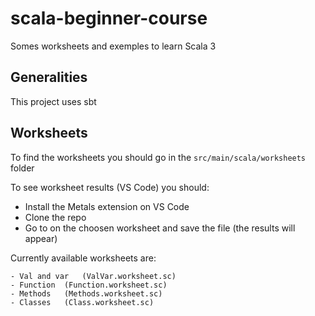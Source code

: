 # scala-beginner-course

Somes worksheets and exemples to learn Scala 3

## Generalities

This project uses sbt

## Worksheets

To find the worksheets you should go in the `src/main/scala/worksheets` folder

To see worksheet results (VS Code) you should:

- Install the Metals extension on VS Code
- Clone the repo
- Go to on the choosen worksheet and save the file (the results will appear)

Currently available worksheets are:


```
- Val and var 	(ValVar.worksheet.sc)
- Function 	(Function.worksheet.sc)
- Methods 	(Methods.worksheet.sc)
- Classes	(Class.worksheet.sc)
```